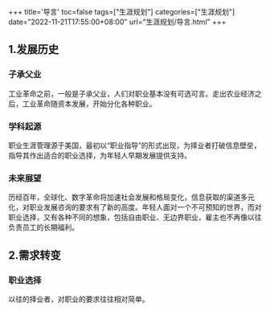 +++
title='导言'
toc=false
tags=["生涯规划"]
categories=["生涯规划"]
date="2022-11-21T17:55:00+08:00"
url="生涯规划/导言.html"
+++

## 1.发展历史

### 子承父业
工业革命之前，一般是子承父业，人们对职业基本没有可选可言。走出农业经济之后，工业革命随资本发展，开始分化各种职业。

### 学科起源
职业生涯管理源于美国，最初以“职业指导”的形式出现，为择业者打破信息壁垒，指导其作出适合的职业选择，为年轻人早期发展提供支持。

### 未来展望
历经百年，全球化、数字革命将加速社会发展和格局变化，信息获取的渠道多元化，对职业发展咨询的要求有了新的高度。年轻人面对一个不可预知的世界，而对职业选择，又有各种不同的想象，包括自由职业、无边界职业，雇主也不再像以往负责员工的长期福利。

## 2.需求转变

### 职业选择
以往的择业者，对职业的要求往往相对简单。